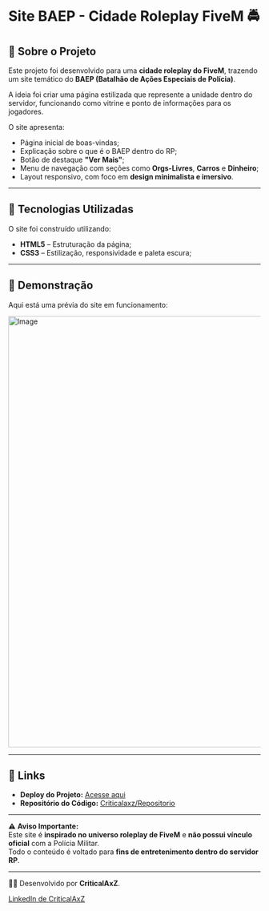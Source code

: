 # Site BAEP - Cidade Roleplay FiveM 🚔  

## 📖 Sobre o Projeto  

Este projeto foi desenvolvido para uma **cidade roleplay do FiveM**, trazendo um site temático do **BAEP (Batalhão de Ações Especiais de Polícia)**.  

A ideia foi criar uma página estilizada que represente a unidade dentro do servidor, funcionando como vitrine e ponto de informações para os jogadores.  

O site apresenta:  
- Página inicial de boas-vindas;  
- Explicação sobre o que é o BAEP dentro do RP;  
- Botão de destaque **"Ver Mais"**;  
- Menu de navegação com seções como **Orgs-Livres**, **Carros** e **Dinheiro**;  
- Layout responsivo, com foco em **design minimalista e imersivo**.  

-----

## 🚀 Tecnologias Utilizadas  

O site foi construído utilizando:  

- **HTML5** – Estruturação da página;  
- **CSS3** – Estilização, responsividade e paleta escura;  

-----

## 📸 Demonstração  

Aqui está uma prévia do site em funcionamento:  

<img width="1871" height="861" alt="Image" src="https://github.com/user-attachments/assets/9789f026-8cd1-4df2-89e8-c91d93fa272e" />

-----

## 🔗 Links  

- **Deploy do Projeto:** [Acesse aqui](https://criticalaxz.github.io/ProjetoBaep)  
- **Repositório do Código:** [Criticalaxz/Repositorio](https://github.com/CriticalAxZ/ProjetoBaep)  

-----

⚠️ **Aviso Importante:**  
Este site é **inspirado no universo roleplay de FiveM** e **não possui vínculo oficial** com a Polícia Militar.  
Todo o conteúdo é voltado para **fins de entretenimento dentro do servidor RP**.  

-----

👨‍💻 Desenvolvido por **CriticalAxZ**.

[LinkedIn de CriticalAxZ](https://www.linkedin.com/in/pedro-leite-42a47033a)
